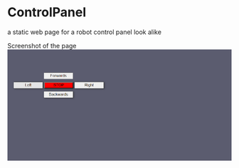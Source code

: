 # ControlPanel
a static web page for a robot control panel look alike

Screenshot of the page
![Screenshot of the output](ControlPanel.PNG)
